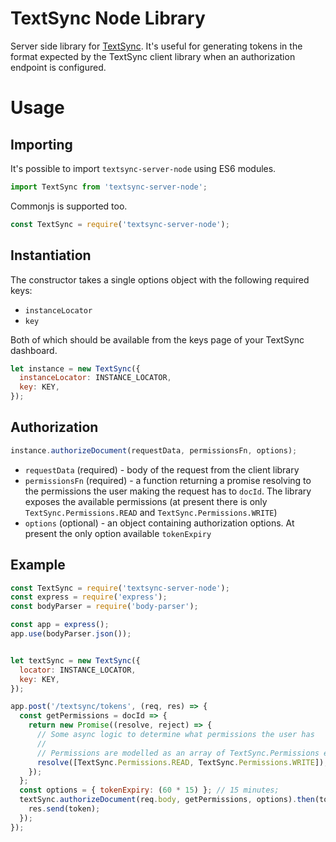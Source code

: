 # TextSync Node Library


Server side library for [TextSync](https://pusher.com/textsync).  It's useful
for generating tokens in the format expected by the TextSync client library
when an authorization endpoint is configured.

# Usage
## Importing

It's possible to import `textsync-server-node` using ES6 modules.

```js
import TextSync from 'textsync-server-node';
```

Commonjs is supported too.

```js
const TextSync = require('textsync-server-node');
```

## Instantiation

The constructor takes a single options object with the following required keys:

- `instanceLocator`
- `key`

Both of which should be available from the keys page of your TextSync dashboard.

```js
let instance = new TextSync({
  instanceLocator: INSTANCE_LOCATOR,
  key: KEY,
});
```

## Authorization

```js
instance.authorizeDocument(requestData, permissionsFn, options);
```

- `requestData` (required) - body of the request from the client library
- `permissionsFn` (required) - a function returning a promise resolving to the permissions
  the user making the request has to `docId`. The library exposes the
  available permissions (at present there is only `TextSync.Permissions.READ`
  and `TextSync.Permissions.WRITE`)
- `options` (optional) - an object containing authorization options. At present
  the only option available `tokenExpiry`


## Example

```js
const TextSync = require('textsync-server-node');
const express = require('express');
const bodyParser = require('body-parser');

const app = express();
app.use(bodyParser.json());


let textSync = new TextSync({
  locator: INSTANCE_LOCATOR,
  key: KEY,
});

app.post('/textsync/tokens', (req, res) => {
  const getPermissions = docId => {
    return new Promise((resolve, reject) => {
      // Some async logic to determine what permissions the user has
      //
      // Permissions are modelled as an array of TextSync.Permissions exports
      resolve([TextSync.Permissions.READ, TextSync.Permissions.WRITE]);
    });
  };
  const options = { tokenExpiry: (60 * 15) }; // 15 minutes;
  textSync.authorizeDocument(req.body, getPermissions, options).then(token => {
    res.send(token);
  });
});
```
